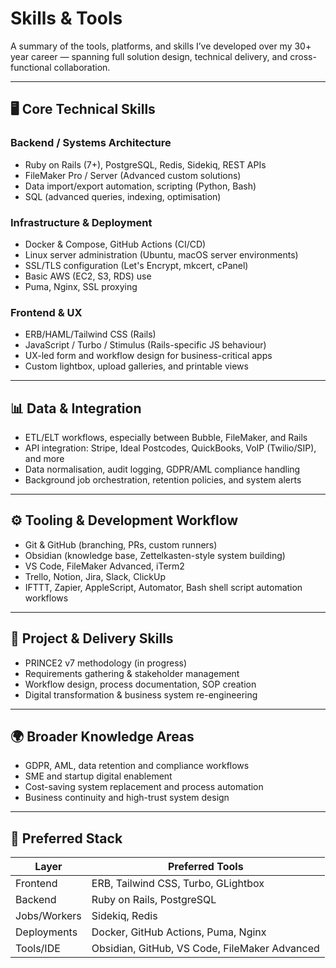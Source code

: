 # Skills & Tools

A summary of the tools, platforms, and skills I’ve developed over my 30+ year career — spanning full solution design, technical delivery, and cross-functional collaboration.

---

## 🖥️ Core Technical Skills

### Backend / Systems Architecture
- Ruby on Rails (7+), PostgreSQL, Redis, Sidekiq, REST APIs
- FileMaker Pro / Server (Advanced custom solutions)
- Data import/export automation, scripting (Python, Bash)
- SQL (advanced queries, indexing, optimisation)

### Infrastructure & Deployment
- Docker & Compose, GitHub Actions (CI/CD)
- Linux server administration (Ubuntu, macOS server environments)
- SSL/TLS configuration (Let's Encrypt, mkcert, cPanel)
- Basic AWS (EC2, S3, RDS) use
- Puma, Nginx, SSL proxying

### Frontend & UX
- ERB/HAML/Tailwind CSS (Rails)
- JavaScript / Turbo / Stimulus (Rails-specific JS behaviour)
- UX-led form and workflow design for business-critical apps
- Custom lightbox, upload galleries, and printable views

---

## 📊 Data & Integration

- ETL/ELT workflows, especially between Bubble, FileMaker, and Rails
- API integration: Stripe, Ideal Postcodes, QuickBooks, VoIP (Twilio/SIP), and more
- Data normalisation, audit logging, GDPR/AML compliance handling
- Background job orchestration, retention policies, and system alerts

---

## ⚙️ Tooling & Development Workflow

- Git & GitHub (branching, PRs, custom runners)
- Obsidian (knowledge base, Zettelkasten-style system building)
- VS Code, FileMaker Advanced, iTerm2
- Trello, Notion, Jira, Slack, ClickUp
- IFTTT, Zapier, AppleScript, Automator, Bash shell script automation workflows

---

## 🎯 Project & Delivery Skills

- PRINCE2 v7 methodology (in progress)
- Requirements gathering & stakeholder management
- Workflow design, process documentation, SOP creation
- Digital transformation & business system re-engineering

---

## 🌍 Broader Knowledge Areas

- GDPR, AML, data retention and compliance workflows
- SME and startup digital enablement
- Cost-saving system replacement and process automation
- Business continuity and high-trust system design

---

## 🔧 Preferred Stack

| Layer         | Preferred Tools                              |
|---------------|-----------------------------------------------|
| Frontend      | ERB, Tailwind CSS, Turbo, GLightbox          |
| Backend       | Ruby on Rails, PostgreSQL                    |
| Jobs/Workers  | Sidekiq, Redis                               |
| Deployments   | Docker, GitHub Actions, Puma, Nginx          |
| Tools/IDE     | Obsidian, GitHub, VS Code, FileMaker Advanced|